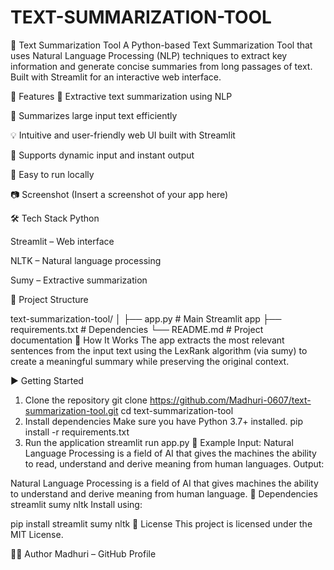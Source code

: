 # TEXT-SUMMARIZATION-TOOL

📝 Text Summarization Tool
A Python-based Text Summarization Tool that uses Natural Language Processing (NLP) techniques to extract key information and generate concise summaries from long passages of text. Built with Streamlit for an interactive web interface.

🚀 Features
🧠 Extractive text summarization using NLP

📜 Summarizes large input text efficiently

💡 Intuitive and user-friendly web UI built with Streamlit

🔁 Supports dynamic input and instant output

🎯 Easy to run locally

📷 Screenshot
(Insert a screenshot of your app here)

🛠️ Tech Stack
Python

Streamlit – Web interface

NLTK – Natural language processing

Sumy – Extractive summarization

📂 Project Structure

text-summarization-tool/
│
├── app.py               # Main Streamlit app
├── requirements.txt     # Dependencies
└── README.md            # Project documentation
🧪 How It Works
The app extracts the most relevant sentences from the input text using the LexRank algorithm (via sumy) to create a meaningful summary while preserving the original context.

▶️ Getting Started
1. Clone the repository
git clone https://github.com/Madhuri-0607/text-summarization-tool.git
cd text-summarization-tool
2. Install dependencies
Make sure you have Python 3.7+ installed.
pip install -r requirements.txt
3. Run the application
streamlit run app.py
🧾 Example
Input:
Natural Language Processing is a field of AI that gives the machines the ability to read, understand and derive meaning from human languages.
Output:

Natural Language Processing is a field of AI that gives machines the ability to understand and derive meaning from human language.
📌 Dependencies
streamlit
sumy
nltk
Install using:

pip install streamlit sumy nltk
📄 License
This project is licensed under the MIT License.

🙋‍♀️ Author
Madhuri – GitHub Profile
